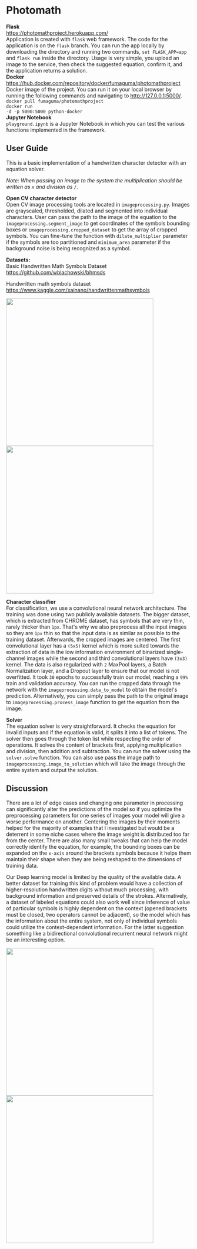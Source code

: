 # Photomath

**Flask**<br/>
https://photomathproject.herokuapp.com/<br/>
Application is created with <code>flask</code> web framework. The code for the application is on the <code>flask</code> branch. You can run the app locally by downloading the directory and running two commands, <code>set FLASK_APP=app</code> and <code>flask run</code> inside the directory. Usage is very simple, you upload an image to the service, then check the suggested equation, confirm it, and the application returns a solution.<br/>
**Docker**<br/>
https://hub.docker.com/repository/docker/fumaguma/photomathproject<br/>
Docker image of the project. You can run it on your local browser by running the following commands and navigating to http://127.0.0.1:5000/. <br/>
<code>docker pull fumaguma/photomathproject</code><br/>
<code>docker run -d -p 5000:5000 python-docker</code><br/>
**Jupyter Notebook**<br/>
<code>playground.ipynb</code> is a Jupyter Notebook in which you can test the various functions implemented in the framework.

## User Guide
This is a basic implementation of a handwritten character detector with an equation solver. 

*Note: When passing an image to the system the multiplication should be written as `x` and division as `/`.*

**Open CV character detector**<br/>
Open CV image processing tools are located in <code>imageprocessing.py</code>. Images are grayscaled, thresholded, dilated and segmented into individual characters. User can pass the path to the image of the equation to the <code>imageprocessing.segment_image</code> to get coordinates of the symbols bounding boxes or <code>imageprocessing.cropped_dataset</code> to get the array of cropped symbols. 
You can fine-tune the function with <code>dilate_multiplier</code> parameter if the symbols are too partitioned and <code>minimum_area</code> parameter if the background noise is being recognized as a symbol.

**Datasets:<br/>**
 Basic Handwritten Math Symbols Dataset<br/>
 https://github.com/wblachowski/bhmsds

 Handwritten math symbols dataset<br/>
 https://www.kaggle.com/xainano/handwrittenmathsymbols

<p float="left">
  <img src="https://user-images.githubusercontent.com/53495210/149681422-ab9810e2-5bdf-4f35-890b-e434910bb69f.png"/ width="400">
  <img src="https://user-images.githubusercontent.com/53495210/149789537-5c83d79f-3cac-4a80-9988-238d3cb2f60c.png"/ width="400">
</p>

**Character classifier**<br/>
For classification, we use a convolutional neural network architecture. The training was done using two publicly available datasets. 
The bigger dataset, which is extracted from CHROME dataset, has symbols that are very thin, rarely thicker than `1px`. That's why we also preprocess all the input images so
they are `1px` thin so that the input data is as similar as possible to the training dataset. Afterwards, the cropped images are centered.
The first convolutional layer has a `(5x5)` kernel which is more suited towards the extraction of data in the low information environment of binarized single-channel images while the second and third convolutional layers have `(3x3)` kernel. The data is
also regularized with `2` MaxPool layers, a Batch Normalization layer, and a Dropout layer to ensure that our model is not overfitted.
It took `30` epochs to successfully train our model, reaching a `99%` train and validation accuracy. You can run the cropped data through the network with the <code>imageprocessing.data_to_model</code> to obtain the model's prediction. Alternatively, you can simply pass the path to the original image to <code>imageprocessing.process_image</code> function to get the equation from the image.

**Solver**<br/>
The equation solver is very straightforward. It checks the equation for invalid inputs and if the equation is valid, it splits it into a list of tokens. The solver then goes through the token list while respecting the order of operations. It solves the content of brackets first, applying multiplication and division, then addition and subtraction. You can run the solver using the <code>solver.solve</code> function. You can also use pass the image path to <code>imageprocessing.image_to_solution</code> which will take the image through the entire system and output the solution.

## Discussion

There are a lot of edge cases and changing one parameter in processing can significantly alter the predictions of the model so if you optimize the preprocessing parameters for one series of images your model will give a worse performance on another. Centering the images by their moments helped for the majority of examples that I investigated but would be a deterrent in some niche cases where the image weight is distributed too far from the center. There are also many small tweaks that can help the model correctly identify the equation, for example, the bounding boxes can be expanded on the `x-axis` around the brackets symbols because it helps them maintain their shape when they are being reshaped to the dimensions of training data.

Our Deep learning model is limited by the quality of the available data. A better dataset for training this kind of problem would have a collection of higher-resolution handwritten digits without much processing, with background information and preserved details of the strokes. Alternatively, a dataset of labeled equations could also work well since inference of value of particular symbols is highly dependent on the context (opened brackets must be closed, two operators cannot be adjacent), so the model which has the information about the entire system, not only of individual symbols could utilize the context-dependent information. For the latter suggestion something like a bidirectional convolutional recurrent neural network might be an interesting option.

<p float="left">
  <img src="https://user-images.githubusercontent.com/53495210/149847896-6d0f80ab-4686-4beb-a5d1-6ac92cd415db.jpg"/ width="400">
  <img src="https://user-images.githubusercontent.com/53495210/149847509-7a855326-80cc-4b0d-90f2-1e2ec1d8f4a3.jpg"/ width="400">
</p>

